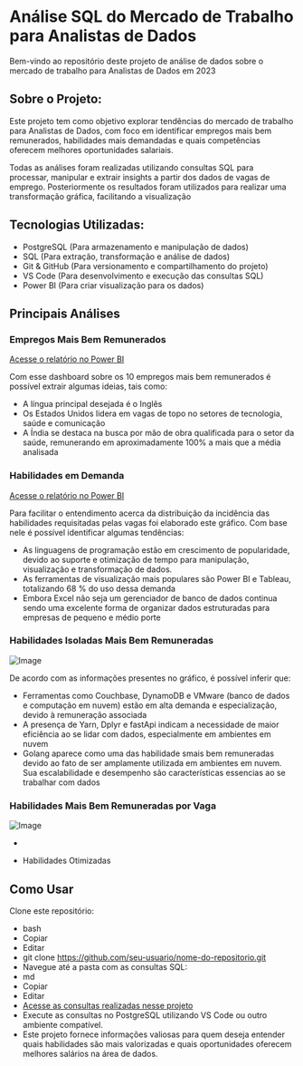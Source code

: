 # Análise SQL do Mercado de Trabalho para Analistas de Dados

Bem-vindo ao repositório deste projeto de análise de dados sobre o mercado de trabalho para Analistas de Dados em 2023

## Sobre o Projeto:

Este projeto tem como objetivo explorar tendências do mercado de trabalho para Analistas de Dados, com foco em identificar empregos mais bem remunerados, habilidades mais demandadas e quais competências oferecem melhores oportunidades salariais.

Todas as análises foram realizadas utilizando consultas SQL para processar, manipular e extrair insights a partir dos dados de vagas de emprego. Posteriormente os resultados foram utilizados para realizar uma transformação gráfica, facilitando a visualização

## Tecnologias Utilizadas:

* PostgreSQL (Para armazenamento e manipulação de dados)
* SQL (Para extração, transformação e análise de dados)
* Git & GitHub (Para versionamento e compartilhamento do projeto)
* VS Code (Para desenvolvimento e execução das consultas SQL)
* Power BI (Para criar visualização para os dados)

## Principais Análises

### Empregos Mais Bem Remunerados

[Acesse o relatório no Power BI](https://app.powerbi.com/groups/me/reports/201b92ee-875b-4244-bd51-4f844d301361/0fa1c98e5c6c8110465e?experience=power-bi)

Com esse dashboard sobre os 10 empregos mais bem remunerados é possível extrair algumas ideias, tais como:

* A língua principal desejada é o Inglês
* Os Estados Unidos lidera em vagas de topo no setores de tecnologia, saúde e comunicação
* A Índia se destaca na busca por mão de obra qualificada para o setor da saúde, remunerando em aproximadamente 100% a mais que a média analisada

### Habilidades em Demanda

[Acesse o relatório no Power BI](https://app.powerbi.com/groups/me/reports/c700984f-9d7d-4a9a-b87a-c63218afeb99/579eca483b7218ca0bab?experience=power-bi)

Para facilitar o entendimento acerca da distribuição da incidência das habilidades requisitadas pelas vagas foi elaborado este gráfico. Com base nele é possível identificar algumas tendências:

* As linguagens de programação estão em crescimento de popularidade, devido ao suporte e otimização de tempo para manipulação, visualização e transformação de dados.
* As ferramentas de visualização mais populares são Power BI e Tableau, totalizando 68 % do uso dessa demanda
* Embora Excel não seja um gerenciador de banco de dados continua sendo uma excelente forma de organizar dados estruturadas para empresas de pequeno e médio porte

### Habilidades Isoladas Mais Bem Remuneradas

![Image](https://github.com/user-attachments/assets/d4b92d21-4e72-47d5-8053-68629479199e)

De acordo com as informações presentes no gráfico, é possível inferir que:

* Ferramentas como Couchbase, DynamoDB e VMware (banco de dados e computação em nuvem) estão em alta demanda e especialização, devido à remuneração associada
* A presença de Yarn, Dplyr e fastApi indicam a necessidade de maior eficiência ao se lidar com dados, especialmente em ambientes em nuvem
* Golang aparece como uma das habilidade smais bem remuneradas devido ao fato de ser amplamente utilizada em ambientes em nuvem. Sua escalabilidade e desempenho são características essencias ao se trabalhar com dados

### Habilidades Mais Bem Remuneradas por Vaga

![Image](https://github.com/user-attachments/assets/0f4acaea-610b-4865-a6f1-2d5a4f7d532e)

* 

* Habilidades Otimizadas

## Como Usar

Clone este repositório:
* bash
* Copiar
* Editar
* git clone https://github.com/seu-usuario/nome-do-repositorio.git
* Navegue até a pasta com as consultas SQL:
* md
* Copiar
* Editar
* [Acesse as consultas realizadas nesse projeto](Projeto_SQL/)
* Execute as consultas no PostgreSQL utilizando VS Code ou outro ambiente compatível.
* Este projeto fornece informações valiosas para quem deseja entender quais habilidades são mais valorizadas e quais oportunidades oferecem melhores salários na área de dados.

